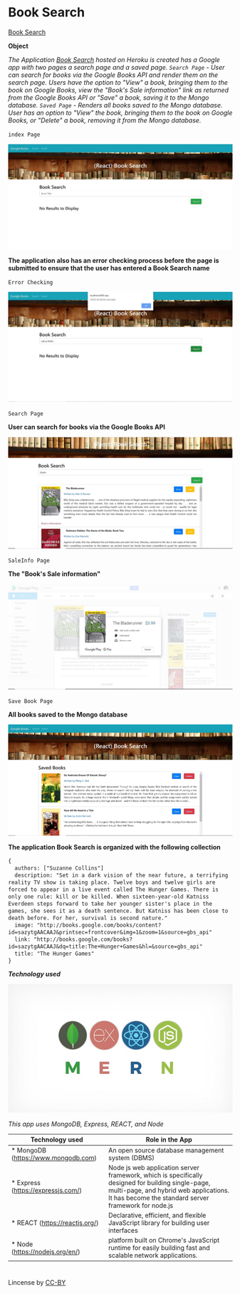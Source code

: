 # Book Search 

[ Book Search](https://floating-chamber-19128.herokuapp.com/) 

**Object**

*The Application [ Book Search](https://floating-chamber-19128.herokuapp.com/) hosted on Heroku is created has a Google app with two pages a search page and a saved page. `Search Page` - User can search for books via the Google Books API and render them on the search page. Users have the option to "View" a book, bringing them to the book on Google Books, view the "Book's Sale information" link as returned from the Google Books API or "Save" a book, saving it to the Mongo database. `Saved Page` - Renders all books saved to the Mongo database. User has an option to "View" the book, bringing them to the book on Google Books, or "Delete" a book, removing it from the Mongo database.*

`index Page`

<a href="#"><img src="https://github.com/fpinder/Books-Search/blob/master/client/images/index.jpg" alt="Home Page"></a>

**The application also has an error checking process before the page is submitted to ensure that the user has entered a  Book Search name**

`Error Checking`

<a href="#"><img src="https://github.com/fpinder/Books-Search/blob/master/client/images/noBooks.jpg" alt="Error Checking"></a>

`Search Page`

**User can search for books via the Google Books API**

<a href="#"><img src="https://github.com/fpinder/Books-Search/blob/master/client/images/search.jpg" alt="Search Page"></a>


`SaleInfo Page`

**The "Book's Sale information"**

<a href="#"><img src="https://github.com/fpinder/Books-Search/blob/master/client/images/saleInfo.jpg" alt="SaleInfo Page"></a>

`Save Book Page`

**All books saved to the Mongo database**

<a href="#"><img src="https://github.com/fpinder/Books-Search/blob/master/client/images/saved.jpg" alt="Save Book Page"></a>


**The application  Book Search is organized with the following collection** 

```
{
  authors: ["Suzanne Collins"]
  description: "Set in a dark vision of the near future, a terrifying reality TV show is taking place. Twelve boys and twelve girls are forced to appear in a live event called The Hunger Games. There is only one rule: kill or be killed. When sixteen-year-old Katniss Everdeen steps forward to take her younger sister's place in the games, she sees it as a death sentence. But Katniss has been close to death before. For her, survival is second nature."
  image: "http://books.google.com/books/content?id=sazytgAACAAJ&printsec=frontcover&img=1&zoom=1&source=gbs_api"
  link: "http://books.google.com/books?id=sazytgAACAAJ&dq=title:The+Hunger+Games&hl=&source=gbs_api"
  title: "The Hunger Games"
}

```


**_Technology used_**

<a href="#"><img src="https://github.com/fpinder/Books-Search/blob/master/client/images/MERN-Stack.jpg" alt="MERN-Stack"></a>

*This app uses MongoDB, Express, REACT, and Node*

 Technology used   |  Role in the App                                                                  |
| ------------ | -------------------------------------------------------------------------------------- |
| * MongoDB (https://www.mongodb.com) | An open source database management system (DBMS) |
| * Express (https://expressjs.com/)  | Node js web application server framework, which is specifically designed for building single-page, multi-page, and hybrid web applications. It has become the standard server framework for node.js |
| * REACT (https://reactjs.org/)   | Declarative, efficient, and flexible JavaScript library for building user interfaces |
| * Node (https://nodejs.org/en/) |  platform built on Chrome's JavaScript runtime for easily building fast and scalable network applications. |


#
Lincense by <a href="https://creativecommons.org/licenses/by/3.0/" rel="nofollow">CC-BY</a>
